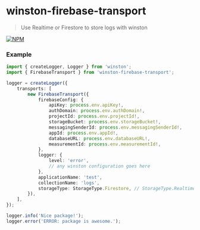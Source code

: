 # winston-firebase-transport

> Use Realtime or Firestore to store logs with winston

[![NPM](https://img.shields.io/npm/v/winston-firebase-transport.svg)](https://www.npmjs.com/package/winston-firebase-transport)

### Example

```typescript
import { createLogger, Logger } from 'winston';
import { FirebaseTransport } from 'winston-firebase-transport';

logger = createLogger({
	transports: [
		new FirebaseTransport({
			firebaseConfig: {
				apiKey: process.env.apiKey!,
				authDomain: process.env.authDomain!,
				projectId: process.env.projectId!,
				storageBucket: process.env.storageBucket!,
				messagingSenderId: process.env.messagingSenderId!,
				appId: process.env.appId!,
				databaseURL: process.env.databaseURL!,
				measurementId: process.env.measurementId!,
			},
			logger: {
				level: 'error',
				// any winston configuration goes here
			},
			applicationName: 'test',
			collectionName: 'logs',
			storageType: StorageType.Firestore, // StorageType.Realtime
		}),
	],
});

logger.info('Nice package!');
logger.error('ERROR: package is awesome.');
```
